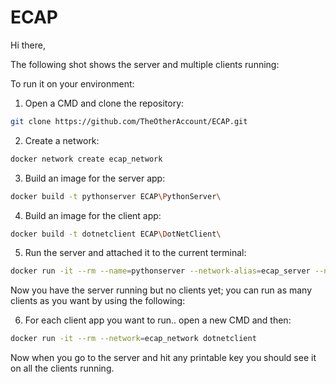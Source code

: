# ECAP
Hi there,

The following shot shows the server and multiple clients running:


To run it on your environment:

1. Open a CMD and clone the repository: 
```sh
git clone https://github.com/TheOtherAccount/ECAP.git
```

2. Create a network: 
```sh
docker network create ecap_network
```

3. Build an image for the server app: 
```sh
docker build -t pythonserver ECAP\PythonServer\
```

4. Build an image for the client app:
```sh
docker build -t dotnetclient ECAP\DotNetClient\
```

5. Run the server and attached it to the current terminal:
```sh
docker run -it --rm --name=pythonserver --network-alias=ecap_server --network=ecap_network pythonserver
```

Now you have the server running but no clients yet; you can run as many clients as you want by using the following:

6. For each client app you want to run.. open a new CMD and then:
```sh
docker run -it --rm --network=ecap_network dotnetclient
```

Now when you go to the server and hit any printable key you should see it on all the clients running.